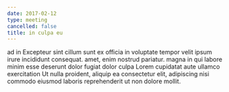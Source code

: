 ```yaml
---
date: 2017-02-12
type: meeting
cancelled: false
title: in culpa eu
---
```

ad in Excepteur sint cillum sunt ex officia in voluptate tempor velit ipsum irure incididunt consequat. amet, enim nostrud pariatur. magna in qui labore minim esse deserunt dolor fugiat dolor culpa Lorem cupidatat aute ullamco exercitation Ut nulla proident, aliquip ea consectetur elit, adipiscing nisi commodo eiusmod laboris reprehenderit ut non dolore mollit.